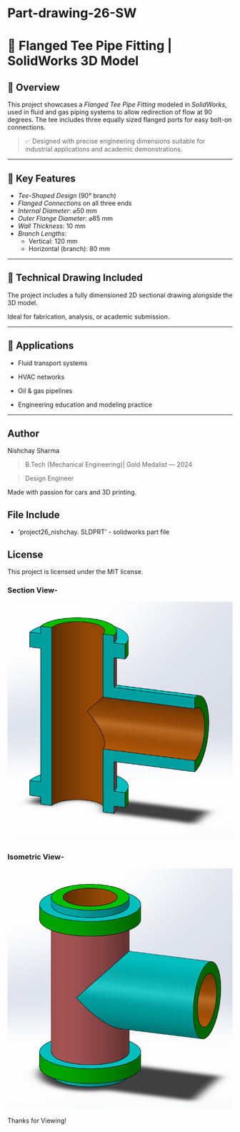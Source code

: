 # Part-drawing-26-SW

# 🔩 Flanged Tee Pipe Fitting | SolidWorks 3D Model



## 📌 Overview

This project showcases a *Flanged Tee Pipe Fitting* modeled in *SolidWorks*, used in fluid and gas piping systems to allow redirection of flow at 90 degrees. The tee includes three equally sized flanged ports for easy bolt-on connections.

> ✅ Designed with precise engineering dimensions suitable for industrial applications and academic demonstrations.

---

## 🧱 Key Features

- *Tee-Shaped Design* (90° branch)
- *Flanged Connections* on all three ends
- *Internal Diameter*: ⌀50 mm
- *Outer Flange Diameter*: ⌀85 mm
- *Wall Thickness*: 10 mm
- *Branch Lengths*:
  - Vertical: 120 mm
  - Horizontal (branch): 80 mm

---

## 📐 Technical Drawing Included

The project includes a fully dimensioned 2D sectional drawing alongside the 3D model.  

Ideal for fabrication, analysis, or academic submission.

---

## 🎯 Applications

- Fluid transport systems

- HVAC networks

- Oil & gas pipelines

- Engineering education and modeling practice

---


 
## Author

Nishchay Sharma

>B.Tech (Mechanical Engineering)| Gold Medalist — 2024

>Design Engineer

Made with passion for cars and 3D printing. 

## File Include
- 'project26_nishchay.  SLDPRT' -
solidworks part file

## License
This project is licensed under the MIT license.


### Section View-
![Section View](26a.png)

### Isometric View-
![Isometric View](26b.png)

Thanks for Viewing!